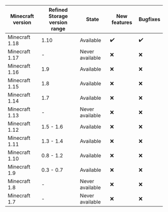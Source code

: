 |Minecraft version|Refined Storage version range|State|New features|Bugfixes|
|-----------------|-----------------------------|-----|------------|--------|
|Minecraft 1.18|1.10|Available|✔️|✔️|
|Minecraft 1.17|-|Never available|❌|❌|
|Minecraft 1.16|1.9|Available|❌|❌|
|Minecraft 1.15|1.8|Available|❌|❌|
|Minecraft 1.14|1.7 |Available|❌|❌|
|Minecraft 1.13|-|Never available|❌|❌|
|Minecraft 1.12|1.5 - 1.6|Available|❌|❌|
|Minecraft 1.11|1.3 - 1.4|Available|❌|❌|
|Minecraft 1.10|0.8 - 1.2|Available|❌|❌|
|Minecraft 1.9|0.3 - 0.7|Available|❌|❌|
|Minecraft 1.8|-|Never available|❌|❌|
|Minecraft 1.7|-|Never available|❌|❌|
